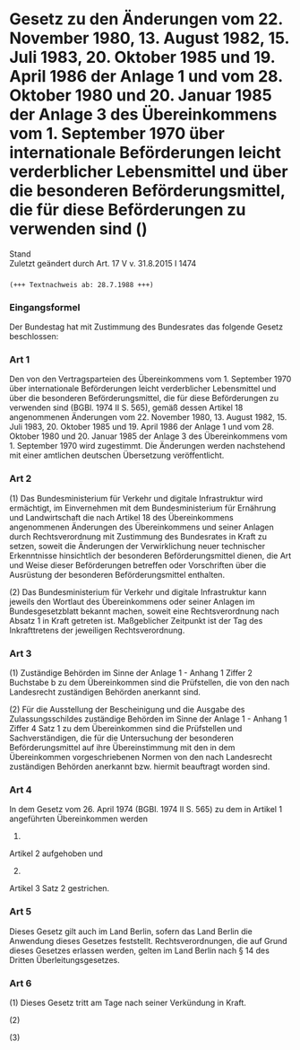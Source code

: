 Gesetz zu den Änderungen vom 22. November 1980, 13. August 1982, 15. Juli 1983, 20. Oktober 1985 und 19. April 1986 der Anlage 1 und vom 28. Oktober 1980 und 20. Januar 1985 der Anlage 3 des Übereinkommens vom 1. September 1970 über internationale Beförderungen leicht verderblicher Lebensmittel und über die besonderen Beförderungsmittel, die für diese Beförderungen zu verwenden sind ()
====================================================================================================================================================================================================================================================================================================================================================================================================

Stand  
Zuletzt geändert durch Art. 17 V v. 31.8.2015 I 1474

### 

```
(+++ Textnachweis ab: 28.7.1988 +++)
```

### Eingangsformel

Der Bundestag hat mit Zustimmung des Bundesrates das folgende Gesetz beschlossen:

### Art 1

Den von den Vertragsparteien des Übereinkommens vom 1. September 1970 über internationale Beförderungen leicht verderblicher Lebensmittel und über die besonderen Beförderungsmittel, die für diese Beförderungen zu verwenden sind (BGBl. 1974 II S. 565), gemäß dessen Artikel 18 angenommenen Änderungen vom 22. November 1980, 13. August 1982, 15. Juli 1983, 20. Oktober 1985 und 19. April 1986 der Anlage 1 und vom 28. Oktober 1980 und 20. Januar 1985 der Anlage 3 des Übereinkommens vom 1. September 1970 wird zugestimmt. Die Änderungen werden nachstehend mit einer amtlichen deutschen Übersetzung veröffentlicht.

### Art 2

(1) Das Bundesministerium für Verkehr und digitale Infrastruktur wird ermächtigt, im Einvernehmen mit dem Bundesministerium für Ernährung und Landwirtschaft die nach Artikel 18 des Übereinkommens angenommenen Änderungen des Übereinkommens und seiner Anlagen durch Rechtsverordnung mit Zustimmung des Bundesrates in Kraft zu setzen, soweit die Änderungen der Verwirklichung neuer technischer Erkenntnisse hinsichtlich der besonderen Beförderungsmittel dienen, die Art und Weise dieser Beförderungen betreffen oder Vorschriften über die Ausrüstung der besonderen Beförderungsmittel enthalten.

(2) Das Bundesministerium für Verkehr und digitale Infrastruktur kann jeweils den Wortlaut des Übereinkommens oder seiner Anlagen im Bundesgesetzblatt bekannt machen, soweit eine Rechtsverordnung nach Absatz 1 in Kraft getreten ist. Maßgeblicher Zeitpunkt ist der Tag des Inkrafttretens der jeweiligen Rechtsverordnung.

### Art 3

(1) Zuständige Behörden im Sinne der Anlage 1 - Anhang 1 Ziffer 2 Buchstabe b zu dem Übereinkommen sind die Prüfstellen, die von den nach Landesrecht zuständigen Behörden anerkannt sind.

(2) Für die Ausstellung der Bescheinigung und die Ausgabe des Zulassungsschildes zuständige Behörden im Sinne der Anlage 1 - Anhang 1 Ziffer 4 Satz 1 zu dem Übereinkommen sind die Prüfstellen und Sachverständigen, die für die Untersuchung der besonderen Beförderungsmittel auf ihre Übereinstimmung mit den in dem Übereinkommen vorgeschriebenen Normen von den nach Landesrecht zuständigen Behörden anerkannt bzw. hiermit beauftragt worden sind.

### Art 4

In dem Gesetz vom 26. April 1974 (BGBl. 1974 II S. 565) zu dem in Artikel 1 angeführten Übereinkommen werden

1.  
Artikel 2 aufgehoben und

2.  
Artikel 3 Satz 2 gestrichen.

### Art 5

Dieses Gesetz gilt auch im Land Berlin, sofern das Land Berlin die Anwendung dieses Gesetzes feststellt. Rechtsverordnungen, die auf Grund dieses Gesetzes erlassen werden, gelten im Land Berlin nach § 14 des Dritten Überleitungsgesetzes.

### Art 6

(1) Dieses Gesetz tritt am Tage nach seiner Verkündung in Kraft.

(2)

(3)
